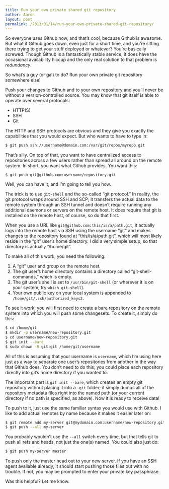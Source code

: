```yaml
---
title: Run your own private shared git repository
author: Aaron
layout: post
permalink: /2013/01/14/run-your-own-private-shared-git-repository/
---
```

So everyone uses Github now, and that’s cool, because Github is awesome. But 
what if Github goes down, even just for a short time, and you’re sitting there 
trying to get your stuff deployed or whatever? You’re basically screwed. 
Though Github is a fantastically stable service, it does have the occasional 
availability hiccup and the only real solution to that problem is 
*redundancy*.

So what’s a guy (or gal) to do? Run your own private git repository somewhere 
else!<!--more-->
    
Push your changes to Github and to your own repository and you’ll never be 
without a version-controlled source. You may know that git itself is able to 
operate over several protocols:

*   HTTP(S)
*   SSH
*   Git

The HTTP and SSH protocols are obvious and they give you exactly the 
capabilities that you would expect. But who wants to have to type in:

``` bash
$ git push ssh://username@domain.com:/var/git/repos/myrepo.git
```

That’s silly. On top of that, you want to have centralized access to 
repositories across a few users rather than spread all around on the remote 
system. In short, you want what Github provides. You want this:

```
$ git push git@github.com:username/repository.git
```

Well, you can have it, and I’m going to tell you how.

The trick is to use `git-shell` and the so-called “git protocol.” In reality, 
the git protocol wraps around SSH and SCP; it transfers the actual data to the 
remote system through an SSH tunnel and doesn’t require running any additional 
daemons or servers on the remote host. It does require that git is installed 
on the remote host, of course, so do that first.

When you use a URL like `git@github.com:this/is/a/path.git`, it actually logs 
into the remote host via SSH using the username “git” and makes changes to the 
repository found at “this/is/a/path.git”, which will most likely reside in the 
“git” user’s home directory. I did a very simple setup, so that directory is 
actually “/home/git”.

To make all of this work, you need the following:

1.  A “git” user and group on the remote host.
2.  The git user’s home directory contains a directory called 
    “git-shell-commands,” which is empty.
3.  The git user’s shell is set to `/usr/bin/git-shell` (or wherever it is on 
    your system; try `which git-shell`).
4.  Your own public key on your local system is appended to 
    `/home/git/.ssh/authorized_keys2`.

To see it work, you will first need to create a bare repository on the remote 
system into which you will push some changesets. To create it, simply do this:

``` bash
$ cd /home/git
$ mkdir -p username/new-repository.git
$ cd username/new-repository.git
$ git init --bare
$ sudo chown -R git:git /home/git/username
```

All of this is assuming that your username is `username`, which I’m using here 
just as a way to separate one user’s repositories from another in the way that 
Github does. You don’t need to do this; you could place each repository 
directly into git’s home directory if you wanted to.

The important part is `git init --bare`, which creates an empty git repository 
without placing it into a `.git` folder; it simply dumps all of the repository 
metadata files right into the named path (or your current directory if no path 
is specified, as above). Now it is ready to receive data!

To push to it, just use the same familiar syntax you would use with Github. I 
like to add actual remotes by name because it makes it easier later on:

``` bash
$ git remote add my-server git@mydomain.com:username/new-repository.git
$ git push --all my-server
```

You probably wouldn’t use the `--all` switch every time, but that tells git to 
push all refs and heads, not just the one(s) named. You could also just do:

``` bash
$ git push my-server master
```

To push only the master head out to your new server. If you have an SSH agent 
available already, it should start pushing those files out with no trouble. If 
not, you may be prompted to enter your private key passphrase.

Was this helpful? Let me know.
